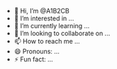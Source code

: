 - 👋 Hi, I’m @A1B2CB
- 👀 I’m interested in ...
- 🌱 I’m currently learning ...
- 💞️ I’m looking to collaborate on ...
- 📫 How to reach me ...
- 😄 Pronouns: ...
- ⚡ Fun fact: ...

<!---
A1B2CB/A1B2CB is a ✨ special ✨ repository because its `README.md` (this file) appears on your GitHub profile.
You can click the Preview link to take a look at your changes.
--->
